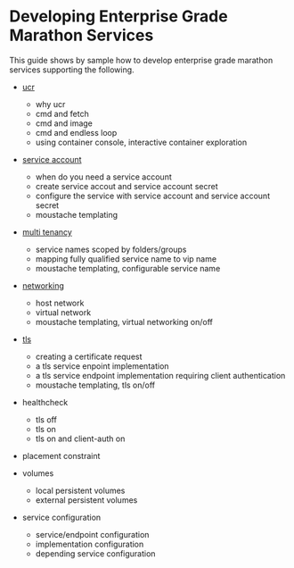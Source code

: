 # Developing Enterprise Grade Marathon Services

This guide shows by sample how to develop enterprise grade marathon services supporting the following.

- [ucr](ucr.md)
    - why ucr
    - cmd and fetch
    - cmd and image
    - cmd and endless loop
    - using container console, interactive container exploration


- [service account](service-account.md)
    - when do you need a service account
    - create service accout and service account secret
    - configure the service with service account and service account secret
    - moustache templating


- [multi tenancy](multi-tenancy.md)
    - service names scoped by folders/groups
    - mapping fully qualified service name to vip name
    - moustache templating, configurable service name
 
 
- [networking](networking.md)
    - host network
    - virtual network
    - moustache templating, virtual networking on/off


- [tls](tls.md)
    - creating a certificate request
    - a tls service enpoint implementation
    - a tls service endpoint implementation requiring client authentication
    - moustache templating, tls on/off


- healthcheck
    - tls off
    - tls on 
    - tls on and client-auth on


- placement constraint


- volumes
    - local persistent volumes
    - external persistent volumes


- service configuration
    - service/endpoint configuration
    - implementation configuration
    - depending service configuration 
    
    

